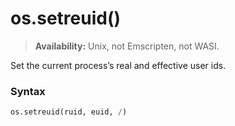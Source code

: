 # os.setreuid()

> **Availability:** Unix, not Emscripten, not WASI.

Set the current process’s real and effective user ids.

### Syntax

```python
os.setreuid(ruid, euid, /)
```